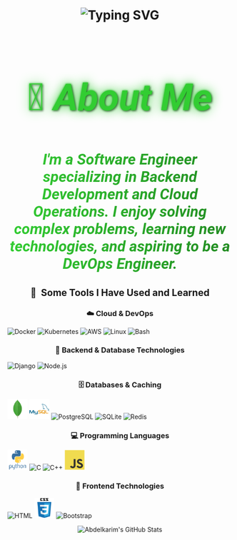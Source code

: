 
<div align="center">
    <h1>
        <img src="https://readme-typing-svg.herokuapp.com?font=Jetbrains+mono&size=40&duration=3000&color=800080&center=true&vCenter=true&width=800&lines=Hey..+I'm+RX..+Abdelkarim;Welcome+to+my+GitHub!;I'm+a+Software+Engineer;Familiar+with+Cloud+Operations;Aspiring+to+be+a+DevOps+Engineer!;Do+not+judge+me+by+success;Judge+me+by+how+many+times+I+fell;And+got+back+up+again!" alt="Typing SVG"/>
<div align="center">
    <h2 style="font-size: 3em; color: #32CD32; text-shadow: 2px 2px 4px rgba(0, 0, 0, 0.5), 0 0 25px #32CD32, 0 0 5px #32CD32; font-style: italic; font-weight: bold; font-family: 'Roboto', sans-serif;">
        🚀 About Me
    </h2>
    <p style="font-size: 1.2em; background: linear-gradient(to right, #32CD32, #228B22); -webkit-background-clip: text; color: transparent; text-stroke: 1px #006400; font-style: italic; font-weight: bold; font-family: 'Roboto', sans-serif;">
        I'm a Software Engineer specializing in Backend Development and Cloud Operations. I enjoy solving complex problems, learning new technologies, and aspiring to be a DevOps Engineer.
    </p>
</div>




<h2> 🚀 &nbsp;Some Tools I Have Used and Learned</h2>

<!-- Cloud & DevOps Section -->
<h3>☁️ Cloud & DevOps</h3>
<p align="left">
    <img src="https://cdn.jsdelivr.net/gh/devicons/devicon/icons/docker/docker-original.svg" alt="Docker" width="45" height="45"/>
    <img src="https://cdn.jsdelivr.net/gh/devicons/devicon/icons/kubernetes/kubernetes-plain.svg" alt="Kubernetes" width="45" height="45"/>
    <img src="https://cdn.jsdelivr.net/gh/devicons/devicon/icons/amazonwebservices/amazonwebservices-plain-wordmark.svg" alt="AWS" width="45" height="45"/>
    <img src="https://cdn.jsdelivr.net/gh/devicons/devicon/icons/linux/linux-original.svg" alt="Linux" width="45" height="45"/>
    <img src="https://cdn.jsdelivr.net/gh/devicons/devicon/icons/bash/bash-original.svg" alt="Bash" width="45" height="45"/>
</p>

<!-- Backend Technologies Section -->
<h3>🔧 Backend & Database Technologies</h3>
<p align="left">
    <img src="https://cdn.jsdelivr.net/gh/devicons/devicon/icons/django/django-plain.svg" alt="Django" width="45" height="45"/>
    <img src="https://cdn.jsdelivr.net/gh/devicons/devicon/icons/nodejs/nodejs-original-wordmark.svg" alt="Node.js" width="45" height="45"/>
</p>

<!-- Database & Caching Section -->
<h3>🗄️ Databases & Caching</h3>
<p align="left">
    <img src="https://raw.githubusercontent.com/devicons/devicon/master/icons/mongodb/mongodb-original.svg" alt="MongoDB" width="45" height="45"/>
    <img src="https://raw.githubusercontent.com/devicons/devicon/master/icons/mysql/mysql-original-wordmark.svg" alt="MySQL" width="45" height="45"/>
    <img src="https://cdn.jsdelivr.net/gh/devicons/devicon/icons/postgresql/postgresql-original.svg" alt="PostgreSQL" width="45" height="45"/>
    <img src="https://cdn.jsdelivr.net/gh/devicons/devicon/icons/sqlite/sqlite-original.svg" alt="SQLite" width="45" height="45"/>
    <img src="https://cdn.jsdelivr.net/gh/devicons/devicon/icons/redis/redis-original.svg" alt="Redis" width="45" height="45"/>
</p>

<!-- Programming Languages Section -->
<h3>💻 Programming Languages</h3>
<p align="left">
    <img src="https://raw.githubusercontent.com/devicons/devicon/master/icons/python/python-original-wordmark.svg" alt="Python" width="45" height="45"/>
    <img src="https://cdn.jsdelivr.net/gh/devicons/devicon/icons/c/c-original.svg" alt="C" width="45" height="45"/>
    <img src="https://cdn.jsdelivr.net/gh/devicons/devicon/icons/cplusplus/cplusplus-original.svg" alt="C++" width="45" height="45"/>
    <img src="https://raw.githubusercontent.com/devicons/devicon/master/icons/javascript/javascript-original.svg" alt="JavaScript" width="45" height="45"/>
</p>

<!-- Frontend Technologies Section -->
<h3>🎨 Frontend Technologies</h3>
<p align="left">
    <img src="https://cdn.jsdelivr.net/gh/devicons/devicon/icons/html5/html5-original.svg" alt="HTML" width="45" height="45"/>
    <img src="https://raw.githubusercontent.com/devicons/devicon/master/icons/css3/css3-original-wordmark.svg" alt="CSS3" width="45" height="45"/>
    <img src="https://cdn.jsdelivr.net/gh/devicons/devicon/icons/bootstrap/bootstrap-original-wordmark.svg" alt="Bootstrap" width="45" height="45"/>
</p>



<div align="center">
    <img src="https://github-profile-summary-cards.vercel.app/api/cards/profile-details?username=karimtz999&theme=github_dark" alt="Abdelkarim's GitHub Stats"/>
</div>

